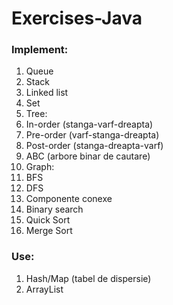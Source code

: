 # Exercises-Java

### Implement:

1. Queue
1. Stack
1. Linked list
1. Set
1. Tree:
  1. In-order (stanga-varf-dreapta) 
  1. Pre-order (varf-stanga-dreapta) 
  1. Post-order (stanga-dreapta-varf)
  1. ABC (arbore binar de cautare)
1. Graph:
  1. BFS
  1. DFS
  1. Componente conexe
1. Binary search
1. Quick Sort
1. Merge Sort

### Use:

1. Hash/Map (tabel de dispersie)
1. ArrayList
